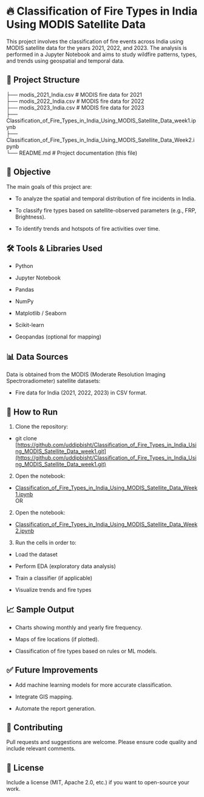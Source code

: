# 🔥 Classification of Fire Types in India Using MODIS Satellite Data
This project involves the classification of fire events across India using MODIS satellite data for the years 2021, 2022, and 2023. The analysis is performed in a Jupyter Notebook and aims to study wildfire patterns, types, and trends using geospatial and temporal data.

## 📁 Project Structure<br>
├── modis_2021_India.csv         # MODIS fire data for 2021<br>
├── modis_2022_India.csv         # MODIS fire data for 2022<br>
├── modis_2023_India.csv         # MODIS fire data for 2023<br>
├── Classification_of_Fire_Types_in_India_Using_MODIS_Satellite_Data_week1.ipynb<br>
├── Classification_of_Fire_Types_in_India_Using_MODIS_Satellite_Data_Week2.ipynb<br>
└── README.md                    # Project documentation (this file)
## 📌 Objective
The main goals of this project are:

- To analyze the spatial and temporal distribution of fire incidents in India.

* To classify fire types based on satellite-observed parameters (e.g., FRP, Brightness).

+ To identify trends and hotspots of fire activities over time.

## 🛠️ Tools & Libraries Used

- Python

* Jupyter Notebook

+ Pandas

- NumPy

- Matplotlib / Seaborn

- Scikit-learn

- Geopandas (optional for mapping)

## 📊 Data Sources
Data is obtained from the MODIS (Moderate Resolution Imaging Spectroradiometer) satellite datasets:

- Fire data for India (2021, 2022, 2023) in CSV format.

## 🚀 How to Run
1. Clone the repository:
  - git clone [https://github.com/uddipbisht/Classification_of_Fire_Types_in_India_Using_MODIS_Satellite_Data_week1.git](https://github.com/uddipbisht/Classification_of_Fire_Types_in_India_Using_MODIS_Satellite_Data_week1.git)
2. Open the notebook:
 - [Classification_of_Fire_Types_in_India_Using_MODIS_Satellite_Data_Week1.ipynb](https://github.com/uddipbisht/Classification_of_Fire_Types_in_India_Using_MODIS_Satellite_Data_week1/blob/321afb66cf119c7ed64f4ead69a11fda731f2309/Classification_of_Fire_Types_in_India_Using_MODIS_Satellite_Data.ipynb)<br>
                          OR<br>
 2. Open the notebook:
 - [Classification_of_Fire_Types_in_India_Using_MODIS_Satellite_Data_Week2.ipynb](https://github.com/uddipbisht/Classification_of_Fire_Types_in_India_Using_MODIS_Satellite_Data_week1/blob/377485d7db5468e33395eec8b508f3859815c428/Classification_of_Fire_Types_in_India_Using_MODIS_Satellite_Data_Week2.ipynb)
3. Run the cells in order to:

- Load the dataset

- Perform EDA (exploratory data analysis)

- Train a classifier (if applicable)

- Visualize trends and fire types

## 📈 Sample Output
- Charts showing monthly and yearly fire frequency.

- Maps of fire locations (if plotted).

- Classification of fire types based on rules or ML models.

## ✅ Future Improvements
- Add machine learning models for more accurate classification.

- Integrate GIS mapping.

- Automate the report generation.

## 🤝 Contributing
Pull requests and suggestions are welcome. Please ensure code quality and include relevant comments.

## 📄 License
Include a license (MIT, Apache 2.0, etc.) if you want to open-source your work.

